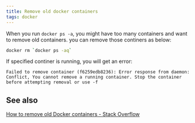 ```yaml
---
title: Remove old docker containers 
tags: docker
---
```


When you run `docker ps -a`, you might have too many containers and want to remove old containers. you can remove those continers as below:

```bash
docker rm `docker ps -aq`
```

If specified continer is running, you will get an error:

```
Failed to remove container (f6259edb8236): Error response from daemon: Conflict, You cannot remove a running container. Stop the container before attempting removal or use -f
```

## See also
[How to remove old Docker containers - Stack Overflow](http://stackoverflow.com/questions/17236796/how-to-remove-old-docker-containers)
